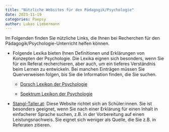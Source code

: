 ```yaml
---
title: "Nützliche Websites für den Pädagogik/Psychologie"
date: 2023-11-19
categories: Paepsy
author: Lukas Liebermann
---
```


Im Folgenden finden Sie nützliche Links, die Ihnen bei
Recherchen für den Pädagogik/Psychologie-Unterricht helfen können.

- Folgende Lexika bieten Ihnen Definitionen und Erklärungen von Konzepten der
  Psychologie. Die Lexika eignen sich besonders, wenn Sie für ein Referat
  recherchieren, aber auch, um ein tieferes Verständnis beim Lernen zu
  entwickeln. Bei manchen Einträgen müssen Sie Querverweisen folgen, bis Sie
  die Information finden, die Sie suchen.

  - [Dorsch Lexikon der Psychologie](https://dorsch.hogrefe.com/)

  - [Spektrum Lexikon der
    Psychologie](https://www.spektrum.de/lexikon/psychologie/)

- [Stangl-Taller.at](https://arbeitsblaetter.stangl-taller.at/PPP-such-maschine/):
  Diese Website richtet sich an Schüler:innen. Sie ist besonders geeignet, wenn
  Sie nach einer Erklärung für einen Inhalt in einfacherer Sprache suchen, z.B.
  in der Vorbereitung auf einen Leistungsnachweis. Sie eignet sich weniger als
  Quelle, die Sie z.B. in Referaten zitieren.
